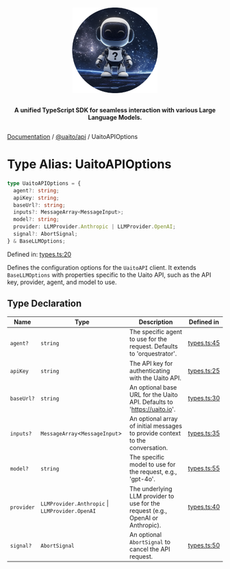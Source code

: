 <div style="display:flex; flex-direction:column; align-items:center;">
<p align="center">
  <img src="../UAITO.png" alt="UAITO Logo" width="200"/>
</p>

<p align="center">
  <strong>A unified TypeScript SDK for seamless interaction with various Large Language Models.</strong>
</p>
</div>

[Documentation](README.md) / [@uaito/api](@uaito.api.md) / UaitoAPIOptions

# Type Alias: UaitoAPIOptions

```ts
type UaitoAPIOptions = {
  agent?: string;
  apiKey: string;
  baseUrl?: string;
  inputs?: MessageArray<MessageInput>;
  model?: string;
  provider: LLMProvider.Anthropic | LLMProvider.OpenAI;
  signal?: AbortSignal;
} & BaseLLMOptions;
```

Defined in: [types.ts:20](https://github.com/elribonazo/uaito/blob/61fe38d8ca6389b9df4b175df981376a787b30b1/packages/api/src/types.ts#L20)

Defines the configuration options for the `UaitoAPI` client.
It extends `BaseLLMOptions` with properties specific to the Uaito API,
such as the API key, provider, agent, and model to use.

## Type Declaration

| Name | Type | Description | Defined in |
| ------ | ------ | ------ | ------ |
| `agent?` | `string` | The specific agent to use for the request. Defaults to 'orquestrator'. | [types.ts:45](https://github.com/elribonazo/uaito/blob/61fe38d8ca6389b9df4b175df981376a787b30b1/packages/api/src/types.ts#L45) |
| `apiKey` | `string` | The API key for authenticating with the Uaito API. | [types.ts:25](https://github.com/elribonazo/uaito/blob/61fe38d8ca6389b9df4b175df981376a787b30b1/packages/api/src/types.ts#L25) |
| `baseUrl?` | `string` | An optional base URL for the Uaito API. Defaults to 'https://uaito.io'. | [types.ts:30](https://github.com/elribonazo/uaito/blob/61fe38d8ca6389b9df4b175df981376a787b30b1/packages/api/src/types.ts#L30) |
| `inputs?` | `MessageArray`\<`MessageInput`\> | An optional array of initial messages to provide context to the conversation. | [types.ts:35](https://github.com/elribonazo/uaito/blob/61fe38d8ca6389b9df4b175df981376a787b30b1/packages/api/src/types.ts#L35) |
| `model?` | `string` | The specific model to use for the request, e.g., 'gpt-4o'. | [types.ts:55](https://github.com/elribonazo/uaito/blob/61fe38d8ca6389b9df4b175df981376a787b30b1/packages/api/src/types.ts#L55) |
| `provider` | `LLMProvider.Anthropic` \| `LLMProvider.OpenAI` | The underlying LLM provider to use for the request (e.g., OpenAI or Anthropic). | [types.ts:40](https://github.com/elribonazo/uaito/blob/61fe38d8ca6389b9df4b175df981376a787b30b1/packages/api/src/types.ts#L40) |
| `signal?` | `AbortSignal` | An optional `AbortSignal` to cancel the API request. | [types.ts:50](https://github.com/elribonazo/uaito/blob/61fe38d8ca6389b9df4b175df981376a787b30b1/packages/api/src/types.ts#L50) |
